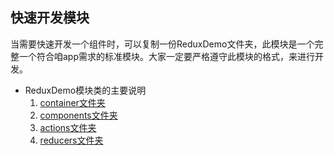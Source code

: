 ## 快速开发模块

  当需要快速开发一个组件时，可以复制一份ReduxDemo文件夹，此模块是一个完整一个符合咱app需求的标准模块。大家一定要严格遵守此模块的格式，来进行开发。

- ReduxDemo模块类的主要说明
  1. [container文件夹](ji-ben-gui-fan/bian-liang-sheng-ming.md)
  1. [components文件夹](ji-ben-gui-fan/bian-liang-sheng-ming.md)
  1. [actions文件夹](ji-ben-gui-fan/bian-liang-sheng-ming.md)
  1. [reducers文件夹](ji-ben-gui-fan/bian-liang-sheng-ming.md)



